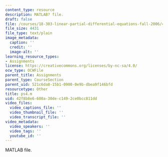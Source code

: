 ```yaml
---
content_type: resource
description: MATLAB? file.
draft: false
file: /courses/18-303-linear-partial-differential-equations-fall-2006/42f8b8e6600a30dec1492ce0bcc811dd_ps4.m
file_size: 4431
file_type: text/plain
image_metadata:
  caption: ''
  credit: ''
  image-alt: ''
learning_resource_types:
- Assignments
license: https://creativecommons.org/licenses/by-nc-sa/4.0/
ocw_type: OCWFile
parent_title: Assignments
parent_type: CourseSection
parent_uid: 521c6da8-15b1-0900-0e9b-dbea9f146bfd
resourcetype: Other
title: ps4.m
uid: 42f8b8e6-600a-30de-c149-2ce0bcc811dd
video_files:
  video_captions_file: ''
  video_thumbnail_file: ''
  video_transcript_file: ''
video_metadata:
  video_speakers: ''
  video_tags: ''
  youtube_id: ''
---
```

MATLAB file.